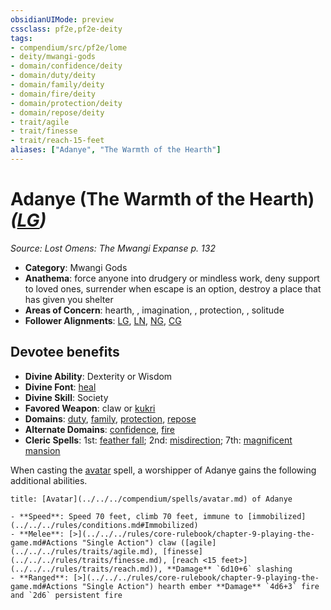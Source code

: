 ```yaml
---
obsidianUIMode: preview
cssclass: pf2e,pf2e-deity
tags:
- compendium/src/pf2e/lome
- deity/mwangi-gods
- domain/confidence/deity
- domain/duty/deity
- domain/family/deity
- domain/fire/deity
- domain/protection/deity
- domain/repose/deity
- trait/agile
- trait/finesse
- trait/reach-15-feet
aliases: ["Adanye", "The Warmth of the Hearth"]
---
```

# Adanye (The Warmth of the Hearth) *([LG](../../../Rules/traits/lawful-goo-b1.md))*  
*Source: Lost Omens: The Mwangi Expanse p. 132*  

- **Category**: Mwangi Gods
- **Anathema**: force anyone into drudgery or mindless work, deny support to loved ones, surrender when escape is an option, destroy a place that has given you shelter
- **Areas of Concern**: hearth, , imagination, , protection, , solitude
- **Follower Alignments**: [LG](../../../Rules/traits/lawful-goo-b1.md), [LN](../../../Rules/traits/lawful-neutral-b1.md), [NG](../../../Rules/traits/neutral-good-b1.md), [CG](../../../Rules/traits/chaotic-good-b1.md)

## Devotee benefits

- **Divine Ability**: Dexterity or Wisdom
- **Divine Font**: [heal](../../spells/heal.md)
- **Divine Skill**: Society
- **Favored Weapon**: claw or [kukri](../../equipment/items/kukri.md)
- **Domains**: [duty](../domains.md#Duty), [family](../domains.md#Family), [protection](../domains.md#Protection), [repose](../domains.md#Repose)
- **Alternate Domains**: [confidence](../domains.md#Confidence), [fire](../domains.md#Fire)
- **Cleric Spells**: 1st: [feather fall](../../spells/feather-fall.md); 2nd: [misdirection](../../spells/misdirection.md); 7th: [magnificent mansion](../../spells/magnificent-mansion.md)

When casting the [avatar](../../spells/avatar.md) spell, a worshipper of Adanye gains the following additional abilities.

```ad-embed-avatar
title: [Avatar](../../../compendium/spells/avatar.md) of Adanye

- **Speed**: Speed 70 feet, climb 70 feet, immune to [immobilized](../../../rules/conditions.md#Immobilized)
- **Melee**: [>](../../../rules/core-rulebook/chapter-9-playing-the-game.md#Actions "Single Action") claw ([agile](../../../rules/traits/agile.md), [finesse](../../../rules/traits/finesse.md), [reach <15 feet>](../../../rules/traits/reach.md)), **Damage** `6d10+6` slashing
- **Ranged**: [>](../../../rules/core-rulebook/chapter-9-playing-the-game.md#Actions "Single Action") hearth ember **Damage** `4d6+3` fire and `2d6` persistent fire
```
